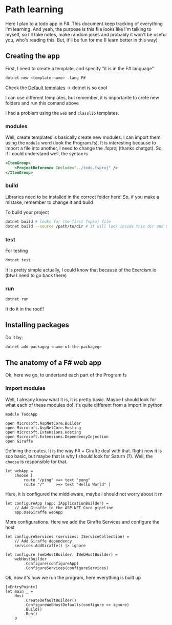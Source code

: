 # Path learning

Here I plan to a todo app in F#. This document keep tracking of everything I'm learning. 
And yeah, the purpose is this file looks like I'm talking to myself, so I'll take notes, make random jokes and probably it won't be useful you, who's reading this. But, it'll be fun for me (I learn better in this way) 

## Creating the app

First, I need to create a template, and specify "it is in the F# language"

```bash
dotnet new <template-name> -lang F#
```

Check the [Default templates](https://learn.microsoft.com/en-us/dotnet/core/tools/dotnet-new-sdk-templates#classlib) -> dotnet is so cool

I can use different templates, but remember, it is importante to crete new folders and run this comand above

I had a problem using the `web` and `classlib` templates.

### modules

Well, create templates is basically create new modules. I can import them using the `module` word (look the Program.fs). It is interesting because to import a file into another, I need to change the .fsproj (thanks chatgpt). So, if I could understand well, the syntax is

```xml
<ItemGroup>
    <ProjectReference Include="../todo.fsproj" />
</ItemGroup>
```

### build

Libraries need to be installed in the correct folder here! So, if you make a mistake, remember to change it and build

To build your project

```bash
dotnet build # looks for the first fsproj file
dotnet build --source /path/to/dir # it will look inside this dir and point to the fsproj
```

### test

For testing
```bash
dotnet test
```

It is pretty simple actually, I could know that because of the Exercism.io (btw I need to go back there)

### run

```bash
dotnet run
```

It do it in the root!!

## Installing packages

Do it by:

```bash
dotnet add packageg <name-of-the-packageg>
```

## The anatomy of a F# web app

Ok, here we go, to undertand each part of the Program.fs

### Import modules

Well, I already know what it is, it is pretty basic. Maybe I should look for what each of these modules do! It's quite different from a import in python
```F#
module TodoApp

open Microsoft.AspNetCore.Builder
open Microsoft.AspNetCore.Hosting
open Microsoft.Extensions.Hosting
open Microsoft.Extensions.DependencyInjection
open Giraffe
```

Defining the routes. It is the way F# + Giraffe deal with that. Right now it is soo basic, but maybe that is why I should look for Saturn (?). Well, the `choose` is responsible for that.
```F#
let webApp =
    choose [
        route "/ping" >=> text "pong"
        route "/"     >=> text "Hello World" ]
```

Here, it is configured the middleware, maybe I should not worry about it rn
```F#
let configureApp (app: IApplicationBuilder) =
    // Add Giraffe to the ASP.NET Core pipeline
    app.UseGiraffe webApp
```

More configurations. Here we add the Giraffe Services and configure the host
```F#
let configureServices (services: IServiceCollection) =
    // Add Giraffe dependency
    services.AddGiraffe() |> ignore

let configure (webHostBuilder: IWebHostBuilder) =
    webHostBuilder
        .Configure(configureApp)
        .ConfigureServices(configureServices)
```

Ok, now it's how we run the program, here everything is built up
```F#
[<EntryPoint>]
let main _ =
    Host
        .CreateDefaultBuilder()
        .ConfigureWebHostDefaults(configure >> ignore)
        .Build()
        .Run()
    0
```
